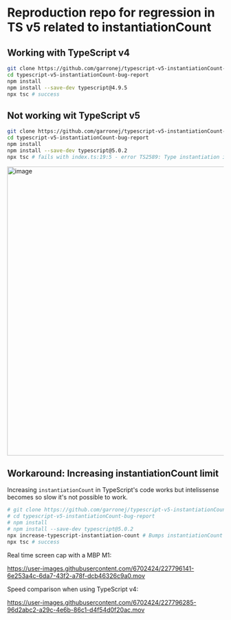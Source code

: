# Reproduction repo for regression in TS v5 related to instantiationCount  

## Working with TypeScript v4

```bash
git clone https://github.com/garronej/typescript-v5-instantiationCount-bug-report
cd typescript-v5-instantiationCount-bug-report
npm install
npm install --save-dev typescript@4.9.5
npx tsc # success
```

## Not working wit TypeScript v5

```bash
git clone https://github.com/garronej/typescript-v5-instantiationCount-bug-report
cd typescript-v5-instantiationCount-bug-report
npm install
npm install --save-dev typescript@5.0.2
npx tsc # fails with index.ts:19:5 - error TS2589: Type instantiation is excessively deep and possibly infinite.
```

<img width="672" alt="image" src="https://user-images.githubusercontent.com/6702424/227794905-33c36747-8363-4caf-8bfd-c0ec0c51adc0.png">


## Workaround: Increasing instantiationCount limit

Increasing `instantiationCount` in TypeScript's code works but intelissense becomes so slow
it's not possible to work.  

```bash
# git clone https://github.com/garronej/typescript-v5-instantiationCount-bug-report
# cd typescript-v5-instantiationCount-bug-report
# npm install
# npm install --save-dev typescript@5.0.2
npx increase-typescript-instantiation-count # Bumps instantiationCount >= 5e6 to 5e10
npx tsc # success
```  

Real time screen cap with a MBP M1:  

https://user-images.githubusercontent.com/6702424/227796141-6e253a4c-6da7-43f2-a78f-dcb46326c9a0.mov   

Speed comparison when using TypeScript v4:  

https://user-images.githubusercontent.com/6702424/227796285-96d2abc2-a29c-4e6b-86c1-d4f54d0f20ac.mov  







